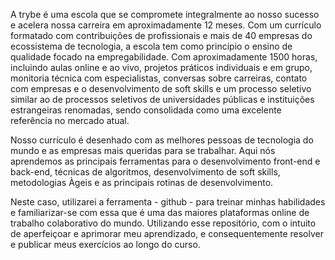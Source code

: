 A trybe é uma escola que se compromete integralmente ao nosso sucesso e acelera nossa carreira em aproximadamente 12 meses. Com um currículo formatado com contribuições de profissionais e mais de 40 empresas do ecossistema de tecnologia, a escola tem como princípio o ensino de qualidade focado na empregabilidade. Com aproximadamente 1500 horas, incluindo aulas online e ao vivo, projetos práticos individuais e em grupo, monitoria técnica com especialistas, conversas sobre carreiras, contato com empresas e o desenvolvimento de soft skills e um processo seletivo similar ao de processos seletivos de universidades públicas e instituições estrangeiras renomadas, sendo consolidada como uma excelente referência no mercado atual. 

Nosso currículo é desenhado com as melhores pessoas de tecnologia do mundo e as empresas mais queridas para se trabalhar. Aqui nós aprendemos as principais ferramentas para o desenvolvimento front-end e back-end, técnicas de algoritmos, desenvolvimento de soft skills, metodologias Àgeis e as principais rotinas de desenvolvimento.

Neste caso, utilizarei a ferramenta - github -  para treinar minhas habilidades e familiarizar-se com essa que é uma das maiores plataformas online de trabalho colaborativo do mundo. Utilizando esse repositório, com o intuito de aperfeiçoar e aprimorar meu aprendizado, e consequentemente resolver e publicar meus exercícios ao longo do curso. 

